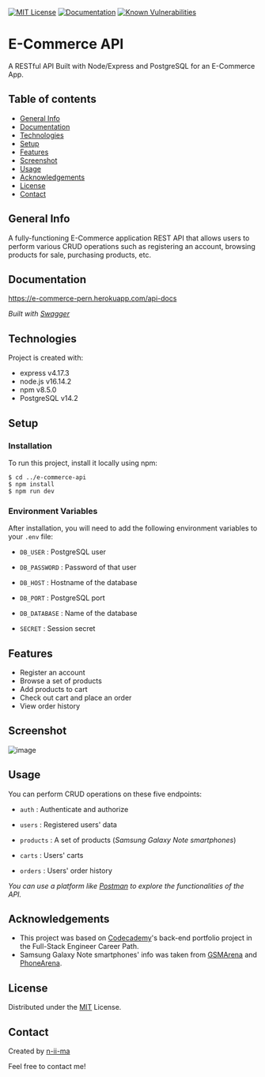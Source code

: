 [![MIT License](https://img.shields.io/badge/License-MIT-blue)](https://opensource.org/licenses/MIT)
[![Documentation](https://img.shields.io/badge/Swagger-Docs-brightgreen)](https://e-commerce-pern.herokuapp.com/api-docs)
[![Known Vulnerabilities](https://snyk.io/test/github/n-ii-ma/E-Commerce-API/badge.svg)](https://snyk.io/test/github/n-ii-ma/E-Commerce-API)

# E-Commerce API

A RESTful API Built with Node/Express and PostgreSQL for an E-Commerce App.

## Table of contents
+ [General Info](#general-info)
+ [Documentation](#documentation)
+ [Technologies](#technologies)
+ [Setup](#setup)
+ [Features](#features)
+ [Screenshot](#screenshot)
+ [Usage](#usage)
+ [Acknowledgements](#acknowledgements)
+ [License](#license)
+ [Contact](#contact)

## General Info
A fully-functioning E-Commerce application REST API that allows users to perform various CRUD operations such as registering an account, browsing products for sale, purchasing products, etc.

## Documentation
https://e-commerce-pern.herokuapp.com/api-docs

*Built with [Swagger](https://swagger.io/)*

## Technologies
Project is created with:
+ express v4.17.3
+ node.js v16.14.2
+ npm v8.5.0
+ PostgreSQL v14.2

## Setup

### Installation
To run this project, install it locally using npm:
```
$ cd ../e-commerce-api
$ npm install
$ npm run dev
```
### Environment Variables
After installation, you will need to add the following environment variables to your `.env` file:

- `DB_USER` : PostgreSQL user

- `DB_PASSWORD` : Password of that user

- `DB_HOST` : Hostname of the database

- `DB_PORT` : PostgreSQL port

- `DB_DATABASE` : Name of the database

- `SECRET` : Session secret

## Features
- Register an account
- Browse a set of products
- Add products to cart
- Check out cart and place an order
- View order history

## Screenshot
![image](https://user-images.githubusercontent.com/88039431/164910384-cc4ab69c-a315-49a5-b029-349a70f2d30d.png)

## Usage
You can perform CRUD operations on these five endpoints:

- `auth` : Authenticate and authorize

- `users` : Registered users' data

- `products` : A set of products (*Samsung Galaxy Note smartphones*)

- `carts` : Users' carts

- `orders` : Users' order history

*You can use a platform like [Postman](https://www.postman.com/) to explore the functionalities of the API.*

## Acknowledgements
- This project was based on [Codecademy](https://www.codecademy.com/)'s back-end portfolio project in the Full-Stack Engineer Career Path.
- Samsung Galaxy Note smartphones' info was taken from [GSMArena](https://www.gsmarena.com/) and [PhoneArena](https://www.phonearena.com/).

## License
Distributed under the [MIT](https://opensource.org/licenses/MIT) License.

## Contact
Created by [n-ii-ma](https://github.com/n-ii-ma)

Feel free to contact me!
